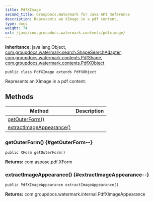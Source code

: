 ```yaml
---
title: PdfXImage
second_title: GroupDocs.Watermark for Java API Reference
description: Represents an XImage in a pdf content.
type: docs
weight: 74
url: /java/com.groupdocs.watermark.contents/pdfximage/
---
```

**Inheritance:**
java.lang.Object, [com.groupdocs.watermark.search.ShapeSearchAdapter](../../com.groupdocs.watermark.search/shapesearchadapter), [com.groupdocs.watermark.contents.PdfShape](../../com.groupdocs.watermark.contents/pdfshape), [com.groupdocs.watermark.contents.PdfXObject](../../com.groupdocs.watermark.contents/pdfxobject)
```
public class PdfXImage extends PdfXObject
```

Represents an XImage in a pdf content.
## Methods

| Method | Description |
| --- | --- |
| [getOuterForm()](#getOuterForm--) |  |
| [extractImageAppearance()](#extractImageAppearance--) |  |
### getOuterForm() {#getOuterForm--}
```
public XForm getOuterForm()
```




**Returns:**
com.aspose.pdf.XForm
### extractImageAppearance() {#extractImageAppearance--}
```
public PdfXImageAppearance extractImageAppearance()
```




**Returns:**
com.groupdocs.watermark.internal.PdfXImageAppearance
